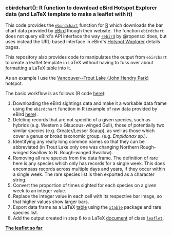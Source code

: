 ### ebirdchart(): R function to download eBird Hotspot Explorer data (and LaTeX template to make a leaflet with it)

This code  provides the [`ebirdchart`](ebirdchart.R) function for [R](http://r-project.org) which downloads the bar chart
data provided by [eBird](http://www.ebird.org) though their website. The function `ebirdchart` does not query eBird's API
interface the way [`rebird`](https://github.com/ropensci/rebird) by @ropensci does, but
uses instead the URL-based interface in eBird's [Hotspot Wxplorer](http://ebird.org/ebird/hotspots) details pages.

This repository also provides code to manipulates the output from `ebirchart` to create a leaflet template in LaTeX
without having to fuss over about formatting a LaTeX table into it.

As an example I use the [Vancouver--Trout Lake (John Hendry Park)](http://ebird.org/ebird/canada/GuideMe?cmd=decisionPage&getLocations=hotspots&hotspots=L196159&yr=all&m=) hotspot.

The basic workflow is as follows (R code [here](barchart-data.R)):

1. Downloading the eBird sightings data and make it a workable data frame using the `ebirdchart` function in R (example of raw data provided by eBird [here](BarChart)).
2. Deleting records that are not specific of a given species, such as hybrids (e.g. Western x Glaucous-winged Gull), those of potentially two similar species (e.g. Greater/Lesser Scaup), as well as those which cover a genus or broad taxonomic group. (e.g. *Empidonax* sp.). 
3. Identifying any really long common names so that they can be abbreviated (in Trout Lake only one was changing Northern Rough-winged Swallow to N. Rough-winged Swallow).
4. Removing all rare species from the data frame. The definition of rare here is any species which only has records for a single week. This
does encompass records across multiple days and years, if they occur within a single week. The rare species list is then exported as a character string.
4. Convert the proportion of times sighted for each species on a given week to an integer value.
5. Replace the integer value in each cell with its respective bar image, so that higher values show larger bars.
6. Export data frame as a LaTeX [table](bt.tex) using the [`xtable`](http://cran.r-project.org/web/packages/xtable/index.html) package and rare species list.
7. Add the output created in step 6 to a LaTeX [document](eleaflet.tex) of class [`leaflet`](http://www.ctan.org/tex-archive/macros/latex/contrib/leaflet/). 

**[The leaflet so far](eleaflet.pdf)**
